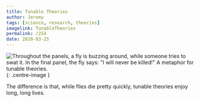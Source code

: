 ```yaml
---
title: Tunable Theories
author: Jeremy
tags: [science, research, theories]
imagelink: TunableTheories
permalink: /254
date: 2020-03-25
---
```


![Throughout the panels, a fly is buzzing around, while someone tries to swat it. In the final panel, the fly says: "I will never be killed!" A metaphor for tunable theories.](https://res.cloudinary.com/dh3hm8pb7/image/upload/c_scale,q_auto:best/v1535842782/Handwaving/Published/TunableTheories.png){: .centre-image }

The difference is that, while flies die pretty quickly, tunable theories enjoy long, long lives.
